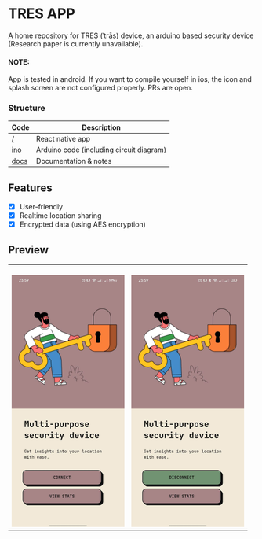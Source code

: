 # TRES APP

A home repository for TRES (ˈtrās) device, an arduino based security device (Research paper is currently unavailable).

#### NOTE:
App is tested in android. If you want to compile yourself in ios, the icon and splash screen are not configured
properly. PRs are open.

### Structure

| Code | Description |
|--|--|
| [/](https://github.com/riyuzenn/tres/tree/master/) | React native app |
| [ino](https://github.com/riyuzenn/tres/tree/master/ino) | Arduino code (including circuit diagram) |
| [docs](https://github.com/riyuzenn/tres/tree/master/docs) | Documentation & notes |


## Features

* [x] User-friendly
* [x] Realtime location sharing
* [x] Encrypted data (using AES encryption)

## Preview
<table>
  <tr>
    <th>
      <br />
      <img src="./preview/01.jpg" height="512" />
    </th>
    <th>
      <br />
      <img src="./preview/02.jpg" height="512" />
    </th>
  </tr>
</table>
